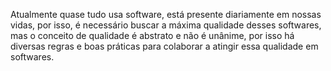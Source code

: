   Atualmente quase tudo usa software, está presente diariamente em nossas vidas, por isso, é necessário buscar a máxima qualidade desses softwares, mas o conceito de qualidade é abstrato e não é unânime, por isso há diversas regras e boas práticas para colaborar a atingir essa qualidade em softwares.
